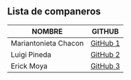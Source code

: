 ## Lista de companeros

| NOMBRE                | GITHUB                         |
|-----------------------|--------------------------------|
| Mariantonieta Chacon | [GitHub 1](https://github.com/mariantonieta) |
| Luigi Pineda | [GitHub 2](https://github.com/LUIGI071) |
| Erick Moya | [GitHub 3](https://github.com/erickld11) |

